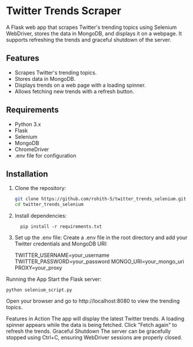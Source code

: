 # Twitter Trends Scraper

A Flask web app that scrapes Twitter's trending topics using Selenium WebDriver, stores the data in MongoDB, and displays it on a webpage. It supports refreshing the trends and graceful shutdown of the server.

## Features
- Scrapes Twitter's trending topics.
- Stores data in MongoDB.
- Displays trends on a web page with a loading spinner.
- Allows fetching new trends with a refresh button.

## Requirements
- Python 3.x
- Flask
- Selenium
- MongoDB
- ChromeDriver
- .env file for configuration

## Installation

1. Clone the repository:
   ```bash
   git clone https://github.com/rohith-5/twitter_trends_selenium.git
   cd twitter_trends_selenium

2. Install dependencies:

         pip install -r requirements.txt


3. Set up the .env file: Create a .env file in the root directory and add your Twitter credentials and MongoDB URI:

    TWITTER_USERNAME=your_username
    TWITTER_PASSWORD=your_password
    MONGO_URI=your_mongo_uri
    PROXY=your_proxy 


Running the App
Start the Flask server:

    python selenium_script.py
  Open your browser and go to http://localhost:8080 to view the trending topics.



Features in Action
    The app will display the latest Twitter trends.
    A loading spinner appears while the data is being fetched.
    Click "Fetch again" to refresh the trends.
    Graceful Shutdown
    The server can be gracefully stopped using Ctrl+C, ensuring WebDriver sessions are properly closed.

